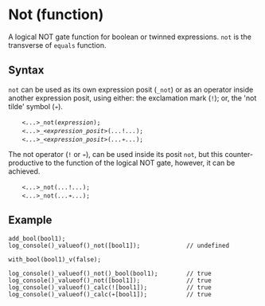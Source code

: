 # Not (function)
A logical NOT gate function for boolean or twinned expressions. `not` is the transverse of `equals` function.

## Syntax
`not` can be used as its own expression posit (`_not`) or as an operator inside another expression posit, using either: the exclamation mark (`!`); or, the 'not tilde' symbol (`≁`).

&nbsp;&nbsp;&nbsp;&nbsp;&nbsp;&nbsp; *`<...>`*`_not(`*`expression`*`);`<br>
&nbsp;&nbsp;&nbsp;&nbsp;&nbsp;&nbsp; *`<...>`*`_`*`<expression_posit>`*`(`*`...`*`!`*`...`*`);`<br>
&nbsp;&nbsp;&nbsp;&nbsp;&nbsp;&nbsp; *`<...>`*`_`*`<expression_posit>`*`(`*`...`*`≁`*`...`*`);`

The not operator (`!` or `≁`), can be used inside its posit `not`, but this counter-productive to the function of the logical NOT gate, however, it can be achieved.

&nbsp;&nbsp;&nbsp;&nbsp;&nbsp;&nbsp; *`<...>`*`_not(`*`...`*`!`*`...`*`);`<br>
&nbsp;&nbsp;&nbsp;&nbsp;&nbsp;&nbsp; *`<...>`*`_not(`*`...`*`≁`*`...`*`);`

## Example
```diego
add_bool(bool1);
log_console()_valueof()_not([bool1]);             // undefined

with_bool(bool1)_v(false);

log_console()_valueof()_not()_bool(bool1);        // true
log_console()_valueof()_not([bool1]);             // true
log_console()_valueof()_calc(![bool1]);           // true
log_console()_valueof()_calc(≁[bool1]);           // true
```
